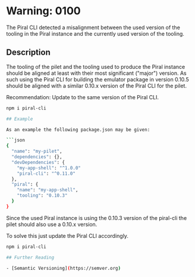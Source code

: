 # Warning: 0100

The Piral CLI detected a misalignment between the used version of the tooling in the Piral instance and the currently
used version of the tooling.

## Description

The tooling of the pilet and the tooling used to produce the Piral instance should be aligned at least with their most
significant ("major") version. As such using the Piral CLI for building the emulator package in version 0.10.5 should be
aligned with a similar 0.10.x version of the Piral CLI for the pilet.

Recommendation: Update to the same version of the Piral CLI.

```sh
npm i piral-cli

## Example

As an example the following package.json may be given:

```json
{
  "name": "my-pilet",
  "dependencies": {},
  "devDependencies": {
    "my-app-shell": "^1.0.0"
    "piral-cli": "^0.11.0"
  },
  "piral": {
    "name": "my-app-shell",
    "tooling": "0.10.3"
  }
}
```

Since the used Piral instance is using the 0.10.3 version of the piral-cli the pilet should also use a 0.10.x version.

To solve this just update the Piral CLI accordingly.

```sh
npm i piral-cli

## Further Reading

- [Semantic Versioning](https://semver.org)

